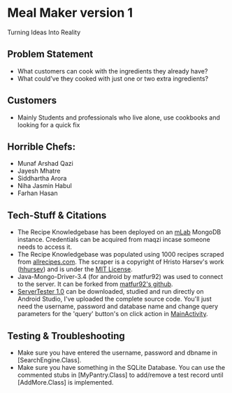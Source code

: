 # Meal Maker version 1
Turning Ideas Into Reality

## Problem Statement
* What customers can cook with the ingredients they already have?
* What could’ve they cooked with just one or two extra ingredients?

## Customers
* Mainly Students and professionals who live alone, use cookbooks and looking for a quick fix

## Horrible Chefs:
* Munaf Arshad Qazi
* Jayesh Mhatre
* Siddhartha Arora
* Niha Jasmin Habul
* Farhan Hasan

## Tech-Stuff & Citations
* The Recipe Knowledgebase has been deployed on an [mLab](https://mlab.com/) MongoDB instance. Credentials can be acquired from maqzi incase someone needs to access it.
* The Recipe Knowledgebase was populated using 1000 recipes scraped from [allrecipes.com](http://allrecipes.com). The scraper is a copyright of Hristo Harsev's work ([hhursev](https://github.com/hhursev/recipe-scraper)) and is under the [MIT License](https://github.com/hhursev/recipe-scraper/blob/master/LICENSE).
* Java-Mongo-Driver-3.4 (for android by matfur92) was used to connect to the server. It can be forked from [matfur92's github](https://github.com/matfur92/mongo-java-driver).
* [ServerTester 1.0](https://github.com/Horrible-Chefs/Meal-Maker/tree/master/ServerTester) can be downloaded, studied and run directly on Android Studio, I've uploaded the complete source code. You'll just need the username, password and database name and change query parameters for the 'query' button's on click action in [MainActivity](https://github.com/Horrible-Chefs/Meal-Maker/blob/master/ServerTester/app/src/main/java/com/mealmaker/munaf/servertester/MainActivity.java). 

## Testing & Troubleshooting
* Make sure you have entered the username, password and dbname in [SearchEngine.Class].
* Make sure you have something in the SQLite Database. You can use the commented stubs in [MyPantry.Class] to add/remove a test record until [AddMore.Class] is implemented.
